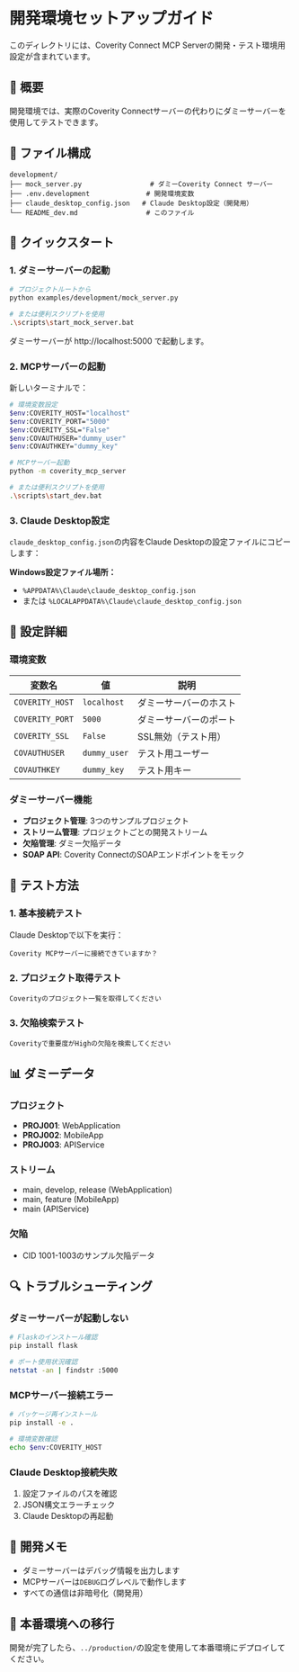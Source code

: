 # 開発環境セットアップガイド

このディレクトリには、Coverity Connect MCP Serverの開発・テスト環境用設定が含まれています。

## 🎯 概要

開発環境では、実際のCoverity Connectサーバーの代わりにダミーサーバーを使用してテストできます。

## 📁 ファイル構成

```
development/
├── mock_server.py                 # ダミーCoverity Connect サーバー
├── .env.development              # 開発環境変数
├── claude_desktop_config.json   # Claude Desktop設定（開発用）
└── README_dev.md                 # このファイル
```

## 🚀 クイックスタート

### 1. ダミーサーバーの起動

```bash
# プロジェクトルートから
python examples/development/mock_server.py

# または便利スクリプトを使用
.\scripts\start_mock_server.bat
```

ダミーサーバーが http://localhost:5000 で起動します。

### 2. MCPサーバーの起動

新しいターミナルで：

```bash
# 環境変数設定
$env:COVERITY_HOST="localhost"
$env:COVERITY_PORT="5000"
$env:COVERITY_SSL="False"
$env:COVAUTHUSER="dummy_user"
$env:COVAUTHKEY="dummy_key"

# MCPサーバー起動
python -m coverity_mcp_server

# または便利スクリプトを使用
.\scripts\start_dev.bat
```

### 3. Claude Desktop設定

`claude_desktop_config.json`の内容をClaude Desktopの設定ファイルにコピーします：

**Windows設定ファイル場所：**
- `%APPDATA%\Claude\claude_desktop_config.json`
- または `%LOCALAPPDATA%\Claude\claude_desktop_config.json`

## 🔧 設定詳細

### 環境変数

| 変数名 | 値 | 説明 |
|--------|-------|------|
| `COVERITY_HOST` | `localhost` | ダミーサーバーのホスト |
| `COVERITY_PORT` | `5000` | ダミーサーバーのポート |
| `COVERITY_SSL` | `False` | SSL無効（テスト用） |
| `COVAUTHUSER` | `dummy_user` | テスト用ユーザー |
| `COVAUTHKEY` | `dummy_key` | テスト用キー |

### ダミーサーバー機能

- **プロジェクト管理**: 3つのサンプルプロジェクト
- **ストリーム管理**: プロジェクトごとの開発ストリーム
- **欠陥管理**: ダミー欠陥データ
- **SOAP API**: Coverity ConnectのSOAPエンドポイントをモック

## 🧪 テスト方法

### 1. 基本接続テスト

Claude Desktopで以下を実行：

```
Coverity MCPサーバーに接続できていますか？
```

### 2. プロジェクト取得テスト

```
Coverityのプロジェクト一覧を取得してください
```

### 3. 欠陥検索テスト

```
Coverityで重要度がHighの欠陥を検索してください
```

## 📊 ダミーデータ

### プロジェクト
- **PROJ001**: WebApplication
- **PROJ002**: MobileApp  
- **PROJ003**: APIService

### ストリーム
- main, develop, release (WebApplication)
- main, feature (MobileApp)
- main (APIService)

### 欠陥
- CID 1001-1003のサンプル欠陥データ

## 🔍 トラブルシューティング

### ダミーサーバーが起動しない
```bash
# Flaskのインストール確認
pip install flask

# ポート使用状況確認
netstat -an | findstr :5000
```

### MCPサーバー接続エラー
```bash
# パッケージ再インストール
pip install -e .

# 環境変数確認
echo $env:COVERITY_HOST
```

### Claude Desktop接続失敗
1. 設定ファイルのパスを確認
2. JSON構文エラーチェック
3. Claude Desktopの再起動

## 📝 開発メモ

- ダミーサーバーはデバッグ情報を出力します
- MCPサーバーは`DEBUG`ログレベルで動作します
- すべての通信は非暗号化（開発用）

## 🚀 本番環境への移行

開発が完了したら、`../production/`の設定を使用して本番環境にデプロイしてください。